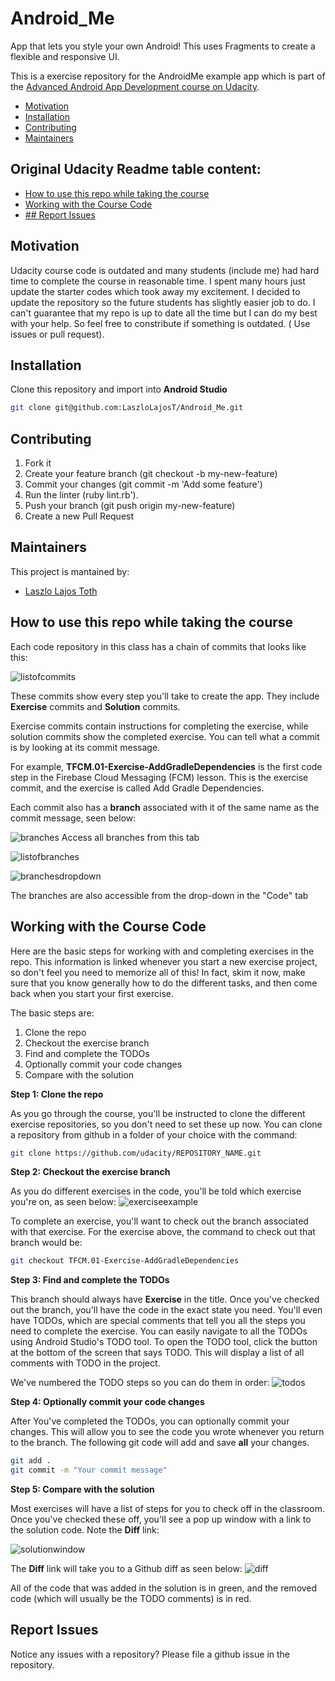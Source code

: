 # Android_Me
App that lets you style your own Android! This uses Fragments to create a flexible and responsive UI.

This is a exercise repository for the AndroidMe example app which is part of the [Advanced Android App Development course on Udacity](https://www.udacity.com/course/advanced-android-app-development--ud855).

- [Motivation](#Motivation)
- [Installation](#Installation)
- [Contributing](#Contributing)
- [Maintainers](#Maintainers)

## Original Udacity Readme table content:
- [How to use this repo while taking the course](#how-to-use-this-repo-while-taking-the-course)
- [Working with the Course Code](#working-with-the-course-code)
- [## Report Issues](#report-issues)



## Motivation

Udacity course code is outdated and many students (include me) had hard time to complete the course in reasonable time. I spent many hours just update the starter codes which took away my excitement.
I decided to update the repository so the future students has slightly easier job to do. 
I can't guarantee that my repo is up to date all the time but I can do my best with your help. So feel free to constribute if something is outdated. ( Use issues or pull request).

## Installation
Clone this repository and import into **Android Studio**
```bash
git clone git@github.com:LaszloLajosT/Android_Me.git
```

## Contributing

1. Fork it
2. Create your feature branch (git checkout -b my-new-feature)
3. Commit your changes (git commit -m 'Add some feature')
4. Run the linter (ruby lint.rb').
5. Push your branch (git push origin my-new-feature)
6. Create a new Pull Request

## Maintainers
This project is mantained by:
* [Laszlo Lajos Toth](https://github.com/LaszloLajosT)


## How to use this repo while taking the course

Each code repository in this class has a chain of commits that looks like this:

![listofcommits](https://d17h27t6h515a5.cloudfront.net/topher/2017/March/58befe2e_listofcommits/listofcommits.png)

These commits show every step you'll take to create the app. They include **Exercise** commits and **Solution** commits. 

Exercise commits contain instructions for completing the exercise, while solution commits show the completed exercise. You can tell what a commit is by looking at its commit message. 

For example, **TFCM.01-Exercise-AddGradleDependencies** is the first code step in the Firebase Cloud Messaging (FCM) lesson. This is the exercise commit, and the exercise is called Add Gradle Dependencies.

Each commit also has a **branch** associated with it of the same name as the commit message, seen below:

![branches](https://d17h27t6h515a5.cloudfront.net/topher/2017/April/590390fe_branches-ud855/branches-ud855.png
)
Access all branches from this tab

![listofbranches](https://d17h27t6h515a5.cloudfront.net/topher/2017/March/58befe76_listofbranches/listofbranches.png
)


![branchesdropdown](https://d17h27t6h515a5.cloudfront.net/topher/2017/April/590391a3_branches-dropdown-ud855/branches-dropdown-ud855.png
)


The branches are also accessible from the drop-down in the "Code" tab


## Working with the Course Code

Here are the basic steps for working with and completing exercises in the repo. This information is linked whenever you start a new exercise project, so don't feel you need to memorize all of this! In fact, skim it now, make sure that you know generally how to do the different tasks, and then come back when you start your first exercise. 

The basic steps are:

1. Clone the repo
2. Checkout the exercise branch
3. Find and complete the TODOs
4. Optionally commit your code changes
5. Compare with the solution


**Step 1: Clone the repo**

As you go through the course, you'll be instructed to clone the different exercise repositories, so you don't need to set these up now. You can clone a repository from github in a folder of your choice with the command:

```bash
git clone https://github.com/udacity/REPOSITORY_NAME.git
```

**Step 2: Checkout the exercise branch**

As you do different exercises in the code, you'll be told which exercise you're on, as seen below:
![exerciseexample](https://d17h27t6h515a5.cloudfront.net/topher/2017/March/58bf0087_exerciseexample/exerciseexample.png
)

To complete an exercise, you'll want to check out the branch associated with that exercise. For the exercise above, the command to check out that branch would be:

```bash
git checkout TFCM.01-Exercise-AddGradleDependencies
```

**Step 3: Find and complete the TODOs**

This branch should always have **Exercise** in the title. Once you've checked out the branch, you'll have the code in the exact state you need. You'll even have TODOs, which are special comments that tell you all the steps you need to complete the exercise. You can easily navigate to all the TODOs using Android Studio's TODO tool. To open the TODO tool, click the button at the bottom of the screen that says TODO. This will display a list of all comments with TODO in the project. 

We've numbered the TODO steps so you can do them in order:
![todos](https://d17h27t6h515a5.cloudfront.net/topher/2017/March/58bf00e7_todos/todos.png
)

**Step 4: Optionally commit your code changes**

After You've completed the TODOs, you can optionally commit your changes. This will allow you to see the code you wrote whenever you return to the branch. The following git code will add and save **all** your changes.

```bash
git add .
git commit -m "Your commit message"
```

**Step 5: Compare with the solution**

Most exercises will have a list of steps for you to check off in the classroom. Once you've checked these off, you'll see a pop up window with a link to the solution code. Note the **Diff** link:

![solutionwindow](https://d17h27t6h515a5.cloudfront.net/topher/2017/March/58bf00f9_solutionwindow/solutionwindow.png
)

The **Diff** link will take you to a Github diff as seen below:
![diff](https://d17h27t6h515a5.cloudfront.net/topher/2017/March/58bf0108_diffsceenshot/diffsceenshot.png
)

All of the code that was added in the solution is in green, and the removed code (which will usually be the TODO comments) is in red. 
## Report Issues
Notice any issues with a repository? Please file a github issue in the repository.
